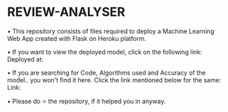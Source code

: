 # REVIEW-ANALYSER

• This repository consists of files required to deploy a Machine Learning Web App created with Flask on Heroku platform.

• If you want to view the deployed model, click on the following link:
Deployed at:

• If you are searching for Code, Algorithms used and Accuracy of the model.. you won't find it here. Click the link mentioned below for the same:
Link:

• Please do ⭐ the repository, if it helped you in anyway.
